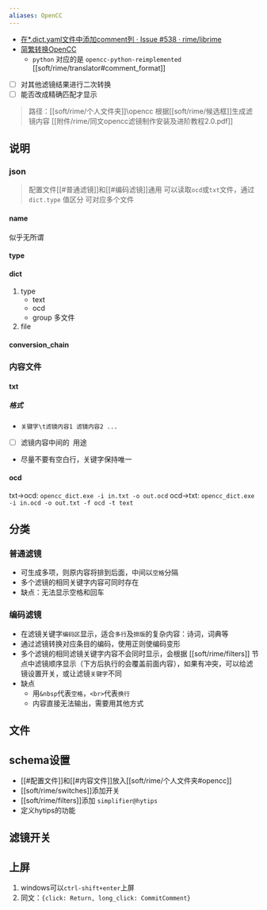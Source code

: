 ```yaml
---
aliases: OpenCC
---
```

- [在*.dict.yaml文件中添加comment列 · Issue #538 · rime/librime](https://github.com/rime/librime/issues/538)
- [简繁转换OpenCC](https://github.com/BYVoid/OpenCC)
    - `python` 对应的是 `opencc-python-reimplemented`
[[soft/rime/translator#comment_format]]
- [ ] 对其他滤镜结果进行二次转换
- [ ] 能否改成精确匹配才显示

> 路径：[[soft/rime/个人文件夹]]\opencc
> 根据[[soft/rime/候选框]]生成滤镜内容
> [[附件/rime/同文opencc滤镜制作安装及进阶教程2.0.pdf]]
## 说明


### json
> 配置文件[[#普通滤镜]]和[[#编码滤镜]]通用
> 可以读取`ocd`或`txt`文件，通过 `dict.type` 值区分
> 可对应多个文件
#### name
似乎无所谓
#### type
#### dict
1. type
    - text
    - ocd
    - group 多文件
2. file
#### conversion_chain

### 内容文件
#### txt
##### 格式
- `关键字\t滤镜内容1 滤镜内容2 ...`
- [ ] 滤镜内容中间的` `用途
- 尽量不要有空白行，关键字保持唯一
#### ocd
txt→ocd: `opencc_dict.exe -i in.txt -o out.ocd`
ocd→txt: `opencc_dict.exe -i in.ocd -o out.txt -f ocd -t text`
## 分类

### 普通滤镜
- 可生成多项，则原内容将排到后面，中间以`空格`分隔
- 多个滤镜的相同关键字内容可同时存在
- 缺点：无法显示空格和回车

### 编码滤镜
- 在滤镜关键字`编码区`显示，适合`多行`及`排版`的复杂内容：诗词，词典等
- 通过滤镜转换对应条目的编码，使用正则使编码变形
- 多个滤镜的相同滤镜关键字内容不会同时显示，会根据 [[soft/rime/filters]] 节点中滤镜顺序显示（下方后执行的会覆盖前面内容），如果有冲突，可以给滤镜设置开关，或让滤镜`关键字`不同
- 缺点
    - 用`&nbsp`代表`空格`，`<br>`代表`换行`
    - 内容直接无法输出，需要用其他方式

## 文件

## schema设置

- [[#配置文件]]和[[#内容文件]]放入[[soft/rime/个人文件夹#opencc]]
- [[soft/rime/switches]]添加开关
- [[soft/rime/filters]]添加 `simplifier@hytips`
- 定义hytips的功能

## 滤镜开关

## 上屏
1. windows可以`ctrl-shift+enter`上屏
2. 同文：`{click: Return, long_click: CommitComment}`
